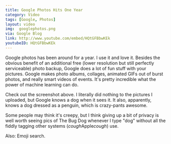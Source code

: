 ```yaml
---
title: Google Photos Hits One Year
category: Video
tags: [Google, Photos]
layout: video
img:  googlephotos.png
via: Google Blog
link: http://www.youtube.com/embed/HQtGFBbwKEk
youtubeID: HQtGFBbwKEk
---
```


Google photos has been around for a year.  I use it and love it.  Besides the obvious benefit of an additional free (lower resolution but still perfectly serviceable) photo backup, Google does a lot of fun stuff with your pictures.  Google makes photo albums, collages, animated GIFs out of burst photos, and really smart videos of events.  It's pretty incredible what the power of machine learning can do.  

Check out the screenshot above.  I literally did nothing to the pictures I uploaded, but Google knows a dog when it sees it.  It also, apparently, knows a dog dressed as a penguin, which is crazy-pants awesome.

<!-- more -->
Some people may think it's creepy, but I think giving up a bit of privacy is well worth seeing pics of The Bug Dog whenever I type "dog" without all the fiddly tagging other systems (*cough*Apple*cough*) use.

Also: Emoji search.
